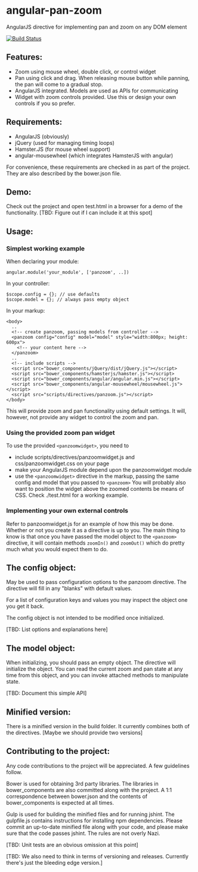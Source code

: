 

angular-pan-zoom
================

AngularJS directive for implementing pan and zoom on any DOM element

[![Build Status](https://travis-ci.org/mvindahl/angular-pan-zoom.svg?branch=master)](https://travis-ci.org/mvindahl/angular-pan-zoom)

Features:
---------
- Zoom using mouse wheel, double click, or control widget
- Pan using click and drag. When releasing mouse button while panning, the pan will come to a gradual stop.
- AngularJS integrated. Models are used as APIs for communicating
- Widget with zoom controls provided. Use this or design your own controls if you so prefer.

Requirements:
-------------
- AngularJS (obviously)
- jQuery (used for managing timing loops)
- Hamster.JS (for mouse wheel support)
- angular-mousewheel (which integrates HamsterJS with angular)

For convenience, these requirements are checked in as part of the project. They are also described by the bower.json file.

Demo:
-----
Check out the project and open test.html in a browser for a demo of the functionality. [TBD: Figure out if I can include it at this spot]

Usage:
------
### Simplest working example

When declaring your module:
```
angular.module('your_module', ['panzoom', ..])
```

In your controller:
```
$scope.config = {}; // use defaults
$scope.model = {}; // always pass empty object
```

In your markup:
```
<body>
  ..
  <!-- create panzoom, passing models from controller -->
  <panzoom config="config" model="model" style="width:800px; height: 600px">
    <!-- your content here -->
  </panzoom>
  ..
  <!-- include scripts -->
  <script src="bower_components/jQuery/dist/jQuery.js"></script>
  <script src="bower_components/hamsterjs/hamster.js"></script>
  <script src="bower_components/angular/angular.min.js"></script>
  <script src="bower_components/angular-mousewheel/mousewheel.js"></script>
  <script src="scripts/directives/panzoom.js"></script>
</body>
```

This will provide zoom and pan functionality using default settings. It will, however, not provide any widget to control the zoom and pan.

### Using the provided zoom pan widget

To use the provided `<panzoomwidget>`, you need to
- include scripts/directives/panzoomwidget.js and css/panzoomwidget.css on your page
- make your AngularJS module depend upon the panzoomwidget module
- use the `<panzoomwidget>` directive in the markup, passing the same config and model that you passed to `<panzoom>`
You will probably also want to position the widget above the zoomed contents be means of CSS. Check ./test.html for a working example.

### Implementing your own external controls

Refer to panzoomwidget.js for an example of how this may be done. Whether or not you create it as a directive is up to you.
The main thing to know is that once you have passed the model object to the `<panzoom>` directive, it will contain
methods `zoomIn()` and `zoomOut()` which do pretty much what you would expect them to do.

The config object:
------------------
May be used to pass configuration options to the panzoom directive. The directive will fill
in any "blanks" with default values.

For a list of configuration keys and values you may inspect the object one you get it back.

The config object is not intended to be modified once initialized.

[TBD: List options and explanations here]

The model object:
-----------------
When initializing, you should pass an empty object. The directive will initialize the object.
You can read the current zoom and pan state at any time from this object, and you can
invoke attached methods to manipulate state.

[TBD: Document this simple API]

Minified version:
-----------------
There is a minified version in the build folder. It currently combines both of the directives. [Maybe we should provide two versions]

Contributing to the project:
----------------------------
Any code contributions to the project will be appreciated. A few guidelines follow.

Bower is used for obtaining 3rd party libraries. The libraries in bower_components are
also committed along with the project. A 1:1 correspondence between bower.json and the
contents of bower_components is expected at all times.

Gulp is used for building the minified files and for running jshint. The gulpfile.js contains
instructions for installing npm dependencies. Please commit an up-to-date minified file along with your code,
and please make sure that the code passes jshint. The rules are not overly Nazi.

[TBD: Unit tests are an obvious omission at this point]

[TBD: We also need to think in terms of versioning and releases. Currently there's just the bleeding edge version.]






